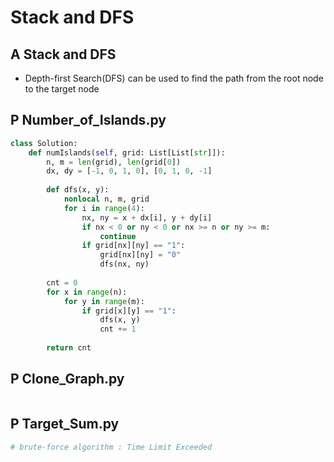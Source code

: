 # Stack and DFS

## A Stack and DFS
- Depth-first Search(DFS) can be used to find the path from the root node to the target node

## P Number_of_Islands.py
```python
class Solution:
    def numIslands(self, grid: List[List[str]]):
        n, m = len(grid), len(grid[0])
        dx, dy = [-1, 0, 1, 0], [0, 1, 0, -1]
        
        def dfs(x, y):
            nonlocal n, m, grid
            for i in range(4):
                nx, ny = x + dx[i], y + dy[i]
                if nx < 0 or ny < 0 or nx >= n or ny >= m:
                    continue
                if grid[nx][ny] == "1":
                    grid[nx][ny] = "0"
                    dfs(nx, ny)
                    
        cnt = 0
        for x in range(n):
            for y in range(m):
                if grid[x][y] == "1":
                    dfs(x, y)
                    cnt += 1
                    
        return cnt
```

## P Clone_Graph.py
```python

```

## P Target_Sum.py
```python
# brute-force algorithm : Time Limit Exceeded
```
